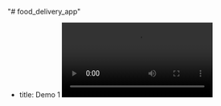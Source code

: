 "# food_delivery_app" 

- title: Demo 1
![Demo](https://github.com/sachusudevan/food_delivery_app/blob/main/screens/Project_06-07_Full%20HD%201080p_MEDIUM_FR30.mp4)

